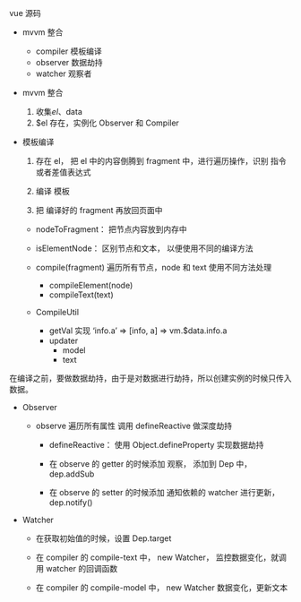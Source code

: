 vue 源码

- mvvm 整合

  - compiler 模板编译
  - observer 数据劫持
  - watcher 观察者

- mvvm 整合

  1.  收集$el、$data
  2.  $el 存在，实例化 Observer 和 Compiler

- 模板编译

  1.  存在 el， 把 el 中的内容倒腾到 fragment 中，进行遍历操作，识别 指令或者差值表达式

  2.  编译 模板

  3.  把 编译好的 fragment 再放回页面中

  - nodeToFragment： 把节点内容放到内存中
  - isElementNode： 区别节点和文本， 以便使用不同的编译方法
  - compile(fragment) 遍历所有节点，node 和 text 使用不同方法处理

    - compileElement(node)
    - compileText(text)

  - CompileUtil
    - getVal 实现 ‘info.a’ => [info, a] => vm.$data.info.a
    - updater
      - model
      - text

在编译之前，要做数据劫持，由于是对数据进行劫持，所以创建实例的时候只传入数据。

- Observer

  - observe 遍历所有属性 调用 defineReactive 做深度劫持

    - defineReactive： 使用 Object.defineProperty 实现数据劫持

    - 在 observe 的 getter 的时候添加 观察， 添加到 Dep 中， dep.addSub

    - 在 observe 的 setter 的时候添加 通知依赖的 watcher 进行更新， dep.notify()

- Watcher

  - 在获取初始值的时候，设置 Dep.target

  - 在 compiler 的 compile-text 中， new Watcher， 监控数据变化，就调用 watcher 的回调函数

  - 在 compiler 的 compile-model 中， new Watcher 数据变化，更新文本
